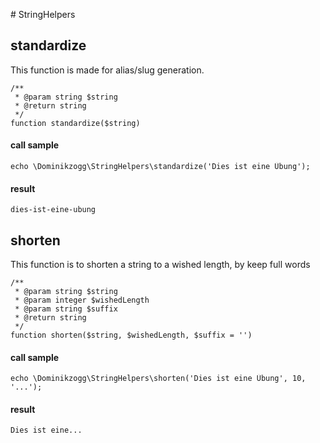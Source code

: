 # StringHelpers

## standardize

This function is made for alias/slug generation.

```{.php}
/**
 * @param string $string
 * @return string
 */
function standardize($string)
```

#### call sample

```{.php}
echo \Dominikzogg\StringHelpers\standardize('Dies ist eine Übung');
```

#### result

```
dies-ist-eine-ubung
```

## shorten

This function is to shorten a string to a wished length, by keep full words

```{.php}
/**
 * @param string $string
 * @param integer $wishedLength
 * @param string $suffix
 * @return string
 */
function shorten($string, $wishedLength, $suffix = '')
```

#### call sample

```{.php}
echo \Dominikzogg\StringHelpers\shorten('Dies ist eine Übung', 10, '...');
```

#### result

```
Dies ist eine...
```